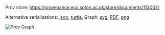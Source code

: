 
Prov store: https://provenance.ecs.soton.ac.uk/store/documents/113002/

Alternative serialisations: [json](https://provenance.ecs.soton.ac.uk/store/documents/113002.json), [turtle](https://provenance.ecs.soton.ac.uk/store/documents/113002.ttl),
Graph: [svg](https://provenance.ecs.soton.ac.uk/store/documents/113002.svg), [PDF](https://provenance.ecs.soton.ac.uk/store/documents/113002.pdf), [png](https://provenance.ecs.soton.ac.uk/store/documents/113002.png)

![Prov Graph](https://provenance.ecs.soton.ac.uk/store/documents/113002.png)

        